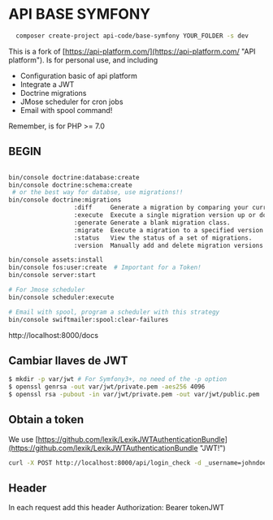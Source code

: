 # API BASE SYMFONY

```sh 
  composer create-project api-code/base-symfony YOUR_FOLDER -s dev
``` 

This is a fork of [https://api-platform.com/](https://api-platform.com/ "API platform"). Is for personal use, and including
- Configuration basic of api platform
- Integrate a JWT 
- Doctrine migrations
- JMose scheduler for cron jobs
- Email with spool command!

Remember, is for PHP >= 7.0

## BEGIN
```sh 

bin/console doctrine:database:create
bin/console doctrine:schema:create
 # or the best way for databse, use migrations!!
bin/console doctrine:migrations
                  :diff     Generate a migration by comparing your current database to your mapping information.
                  :execute  Execute a single migration version up or down manually.
                  :generate Generate a blank migration class.
                  :migrate  Execute a migration to a specified version or the latest available version.
                  :status   View the status of a set of migrations.
                  :version  Manually add and delete migration versions from the version table.

bin/console assets:install
bin/console fos:user:create  # Important for a Token!
bin/console server:start

# For Jmose scheduler
bin/console scheduler:execute

# Email with spool, program a scheduler with this strategy
bin/console swiftmailer:spool:clear-failures
``` 
http://localhost:8000/docs

## Cambiar llaves de JWT
```sh 
$ mkdir -p var/jwt # For Symfony3+, no need of the -p option
$ openssl genrsa -out var/jwt/private.pem -aes256 4096
$ openssl rsa -pubout -in var/jwt/private.pem -out var/jwt/public.pem
``` 
## Obtain a token
We use [https://github.com/lexik/LexikJWTAuthenticationBundle](https://github.com/lexik/LexikJWTAuthenticationBundle "JWT!")
```sh
curl -X POST http://localhost:8000/api/login_check -d _username=johndoe -d _password=test
```

## Header
In each request add this header
Authorization: Bearer tokenJWT 
